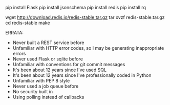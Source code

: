 pip install Flask
pip install jsonschema
pip install redis
pip install rq

wget http://download.redis.io/redis-stable.tar.gz
tar xvzf redis-stable.tar.gz
cd redis-stable
make

ERRATA:

- Never built a REST service before
- Unfamiliar with HTTP error codes, so I may be generating inappropriate
  errors
- Never used Flask or sqlite before
- Unfamiliar with conventions for git commit messages
- It's been about 12 years since I've used SQL
- It's been about 12 years since I've professionally coded in Python
- Unfamiliar with PEP 8 style
- Never used a job queue before
- No security built in
- Using polling instead of callbacks
